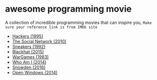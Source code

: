 # awesome programming movie
A collection of incredible programming movies that can inspire you,
`Make sure your reference link is from IMDb site`
- [Hackers (1995)](https://www.imdb.com/title/tt0113243/)
- [The Social Network (2010)](https://www.imdb.com/title/tt1285016/)
- [Sneakers (1992)](https://www.imdb.com/title/tt0105435/)
- [Blackhat (2015)](https://www.imdb.com/title/tt2717822/)
- [WarGames (1983)](https://www.imdb.com/title/tt0086567/)
- [Who Am I (2014)](https://www.imdb.com/title/tt3042408/)
- [Snowden (2016)](https://www.imdb.com/title/tt3774114/)
- [Open Windows (2014)](https://www.imdb.com/title/tt2409818/)
